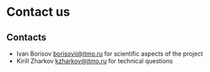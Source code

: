 # Contact us

## Contacts
* Ivan Borisov borisovii@itmo.ru for scientific aspects of the project
* Kirill Zharkov kzharkov@itmo.ru for technical questions